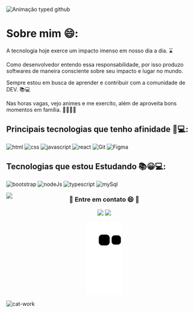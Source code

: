 ![Animação typed github](https://user-images.githubusercontent.com/98182255/185724323-17de550d-436c-424f-b014-a611f0f4ac3c.gif)

 # Sobre mim 😄:
 
 
A tecnologia hoje exerce um impacto imenso em nosso dia a dia. ⌛


Como desenvolvedor entendo essa responsabilidade, por isso produzo softwares de maneira consciente sobre seu impacto e lugar no mundo.


Sempre estou em busca de aprender e contribuir com a comunidade de DEV. 📚💻


Nas horas vagas, vejo animes e me exercito, além de aproveita bons momentos em família. 🍙😀🏋️‍♂️


 ## Principais tecnologias que tenho afinidade 🤩💻:
 ![html](https://img.shields.io/badge/HTML5-E34F26?style=for-the-badge&logo=html5&logoColor=white)
 ![css](https://img.shields.io/badge/CSS3-1572B6?style=for-the-badge&logo=css3&logoColor=white)
 ![javascript](https://img.shields.io/badge/JavaScript-F7DF1E?style=for-the-badge&logo=javascript&logoColor=black)
 ![react](https://img.shields.io/badge/React-20232A?style=for-the-badge&logo=react&logoColor=61DAFB)
 ![Git](https://img.shields.io/badge/GIT-E44C30?style=for-the-badge&logo=git&logoColor=white)
 ![Figma](https://img.shields.io/badge/Figma-F24E1E?style=for-the-badge&logo=figma&logoColor=white)
 
 ## Tecnologias que estou Estudando 📚😀💻:
  ![bootstrap](https://img.shields.io/badge/Bootstrap-563D7C?style=for-the-badge&logo=bootstrap&logoColor=white)
  ![nodeJs](https://img.shields.io/badge/Node.js-43853D?style=for-the-badge&logo=node.js&logoColor=white)
  ![typescript](https://img.shields.io/badge/TypeScript-007ACC?style=for-the-badge&logo=typescript&logoColor=white)
  ![mySql](https://img.shields.io/badge/MySQL-00000F?style=for-the-badge&logo=mysql&logoColor=white)
 

 <img align="left" height="180em" src="https://github-readme-stats.vercel.app/api/top-langs/?username=Soaressluiss&layout=compact&langs_count=7&theme=tokyonight"/>
 
<div align="center"> 
  <h3>📩 Entre em contato 😄 📩</h3>
  <a href = "mailto:luissoaress.dev@gmail.com"><img src="https://img.shields.io/badge/Gmail-D14836?style=for-the-badge&logo=gmail&logoColor=white" target="_blank"></a>
  <a href="https://www.linkedin.com/in/lu%C3%ADs-soares-281589234/" target="_blank"><img src="https://img.shields.io/badge/-LinkedIn-%230077B5?style=for-the-badge&logo=linkedin&logoColor=white" target="_blank"></a> 
 
![Snake animation](https://github.com/Soaressluiss/Soaressluiss/blob/output/github-contribution-grid-snake.svg)
 </div>
 
 
![cat-work](https://user-images.githubusercontent.com/98182255/185693548-9132020e-e25a-4eb6-ab89-4bb775f8e853.gif)
